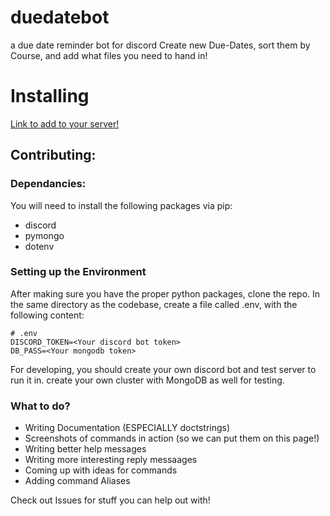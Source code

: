 # duedatebot
a due date reminder bot for discord 
Create new Due-Dates, sort them by Course, and add what files you need to hand in! 

# Installing 
[Link to add to your server!](https://discord.com/api/oauth2/authorize?client_id=764269247446646815&permissions=68608&scope=bot)

## Contributing: 
### Dependancies:
You will need to install the following packages via pip:
 - discord
 - pymongo
 - dotenv
 
 ### Setting up the Environment
 After making sure you have the proper python packages, clone the repo. In the same directory as the codebase, create a file called .env, with the following content:
 ```
 # .env
DISCORD_TOKEN=<Your discord bot token>
DB_PASS=<Your mongodb token>
 ```
For developing, you should create your own discord bot and test server to run it in. 
create your own cluster with MongoDB as well for testing. 
 
 ### What to do? 

 - Writing Documentation (ESPECIALLY doctstrings)
 - Screenshots of commands in action (so we can put them on this page!)
 - Writing better help messages
 - Writing more interesting reply messaages
 - Coming up with ideas for commands 
 - Adding command Aliases
 
Check out Issues for stuff you can help out with!
